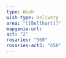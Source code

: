```yaml
---
type: Wish
wish-type: Delivery
area: "[[Bellhart]]"
mapgenie-url:
act: "2"
rosaries: "560"
rosaries-act3: "650"
---
```

